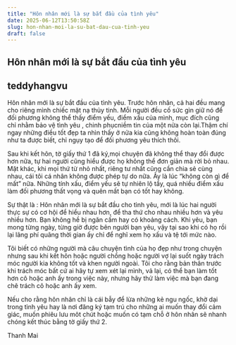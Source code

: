 ```yaml
---
title: "Hôn nhân mới là sự bắt đầu của tình yêu"
date: 2025-06-12T13:50:58Z
slug: hon-nhan-moi-la-su-bat-dau-cua-tinh-yeu
draft: false
---
```


## Hôn nhân mới là sự bắt đầu của tình yêu

## teddyhangvu

Hôn nhân mới là sự bắt đầu của tình yêu. Trước hôn nhân, cả hai đều mang cho riêng mình chiếc mặt nạ thủy tinh. Mỗi người đều cố sức gìn giữ nó để đối phương không thể thấy điểm yếu, điểm xấu của mình, mục đích cũng chỉ nhằm bảo vệ tình yêu , chinh phụcniềm tin của một nửa còn lại.Thậm chí ngay những điều tốt đẹp ta nhìn thấy ở nửa kia cũng không hoàn toàn đúng như ta được biết, chỉ ngụy tạo để đối phương yêu thích thôi.
 

 
Sau khi kết hôn, tờ giấy thứ 1 đã ký,mọi chuyện đã không thể thay đổi được hơn nữa, tự hai người cũng hiểu được họ không thể đơn giản mà rời bỏ nhau. Mặt khác, khi mọi thứ từ nhỏ nhất, riêng tư nhất cũng cần chia sẻ cùng nhau, cái tôi cá nhân không được phép tự do nữa. Ấy là lúc “không còn gì để mất” nữa. Những tính xấu, điểm yếu sẽ tự nhiên lộ tẩy, quá nhiều điểm xấu làm đối phương thất vọng và quên mất bạn có tốt hay không.
 
Sự thật là : Hôn nhân mới là sự bắt đầu cho tình yêu, mới là lúc hai người thực sự có cơ hội để hiểu nhau hơn, để tha thứ cho nhau nhiều hơn và yêu nhiều hơn. Bạn không hề bị ngăn cấm hay có khoảng cách. Khi yêu, bạn mong từng ngày, từng giờ được bên người bạn yêu, vậy tại sao khi có họ rồi lại lãng phí quãng thời gian ấy chỉ để nghĩ xem họ xấu và tệ tới mức nào.
 
Tôi biết có những người mà câu chuyện tình của họ đẹp như trong chuyện nhưng sau khi kết hôn hoặc người chồng hoặc người vợ lại suốt ngày trách móc người kia không tốt và khen người ngoài. Tôi cho rằng bản thân trước khi trách móc bất cứ ai hãy tự xem xét lại mình, vả lại, có thể bạn làm tốt hơn cô hoặc anh ấy trong việc này, nhưng hãy thử làm việc mà bạn đang chê trách cô hoặc anh ấy xem.
 
Nếu cho rằng hôn nhân chỉ là cái bẫy để lừa những kẻ ngu ngốc, khờ dại trong tình yêu hay là nơi đăng ký tạm trú cho những ai muốn thay đổi cảm giác, muốn phiêu lưu môt chút hoặc muốn có tạm chỗ ở hôn nhân sẽ nhanh chóng kết thúc bằng tờ giấy thứ 2.
 
Thanh Mai